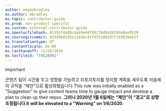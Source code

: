 ```yaml
---
author: meganbradley
ms.author: mbradley
ms.topic: contributor-guide
ms.prod: non-product-specific
ms.custom: external-contributor-guide
ms.openlocfilehash: 03355f4a50c4a69e04f89176d8a5b18da8ee9539
ms.sourcegitcommit: 423d9b8145a11426c91f45510b2d77319838eb27
ms.translationtype: HT
ms.contentlocale: ko-KR
ms.lasthandoff: 11/26/2019
ms.locfileid: "74528891"
---
```

> [!IMPORTANT]
> <span data-ttu-id="d0ec4-101">콘텐츠 팀이 시간을 두고 영향을 가늠하고 리포지토리를 정리할 계획을 세우도록 처음에 이 규칙을 “제안”으로 활성화했습니다.</span><span class="sxs-lookup"><span data-stu-id="d0ec4-101">This rule was initially enabled as a "Suggestion" to give content teams time to gauge impact and develop a plan to clean up their repos.</span></span> <span data-ttu-id="d0ec4-102">**그러나 2020년 1월 6일에는 “제안”이 “경고”로 상향 조정됩니다**.</span><span class="sxs-lookup"><span data-stu-id="d0ec4-102">**It will be elevated to a "Warning" on 1/6/2020**.</span></span>
